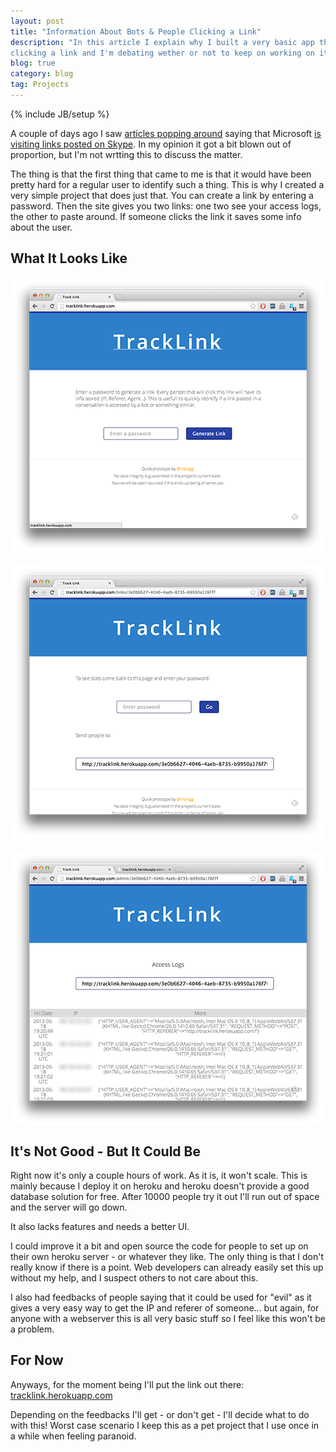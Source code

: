 ```yaml
---
layout: post
title: "Information About Bots & People Clicking a Link"
description: "In this article I explain why I built a very basic app that lets you know who is
clicking a link and I'm debating wether or not to keep on working on it."
blog: true
category: blog
tag: Projects
---
```


{% include JB/setup %}

A couple of days ago I saw
[articles popping around](http://www.zdnet.com/is-microsoft-reading-your-skype-instant-messages-7000015388/)
saying that Microsoft
[is visiting links posted on Skype](http://www.h-online.com/security/news/item/Skype-with-care-Microsoft-is-reading-everything-you-write-1862870.html). In my opinion it got a bit blown out of proportion, but I'm
not wrtting this to discuss the matter.

The thing is that the first thing that came to me is that it would have
been pretty hard for a regular user to identify such a thing.
This is why I created a very simple project that does just that.
You can create a link by entering a password. Then the site gives you
two links: one two see your access logs, the other to paste around.
If someone clicks the link it saves some info about the user.

## What It Looks Like

<img src='/assets/blog/t1.png' alt='' style='margin:20px auto; display: block'/>

<img src='/assets/blog/t2.png' alt='' style='margin:20px auto; display: block'/>

<img src='/assets/blog/t3.png' alt='' style='margin:20px auto; display: block'/>

## It's Not Good - But It Could Be

Right now it's only a couple hours of work. As it is, it won't scale.
This is mainly because I deploy it on heroku and heroku doesn't provide a good
database solution for free. After 10000 people try it out I'll run out
of space and the server will go down.

It also lacks features and needs a better UI.

I could improve it a bit and open source the code for people to set up on
their own heroku server - or whatever they like. The only thing is that
I don't really know if there is a point. Web developers can already
easily set this up without my help, and I suspect others to not care about this.

I also had feedbacks of people saying that it could be used for "evil" as
it gives a very easy way to get the IP and referer of someone... but
again, for anyone with a webserver this is all very basic stuff so I
feel like this won't be a problem.

## For Now

Anyways, for the moment being I'll put the link out there:
[tracklink.herokuapp.com](http://tracklink.herokuapp.com)

Depending on the feedbacks I'll get - or don't get - I'll decide what to
do with this! Worst case scenario I keep this as a pet project that I
use once in a while when feeling paranoid.
